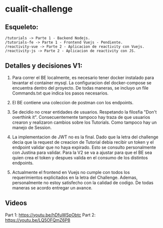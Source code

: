 # cualit-challenge

## Esqueleto:
```
/tutorials -> Parte 1 - Backend Nodejs. 
/tutorials-fe -> Parte 1 - Frontend Vuejs - Pendiente. 
/reactivity-vue -> Parte 2 - Aplicacion de reactivity con Vuejs.
/reactivity-js -> Parte 2 - Aplicacion de reactivity con JS. 
```

## Detalles y decisiones V1:
1. Para correr el BE localmente, es necesario tener docker instalado para levantar el container mysql. 
La configuracion del docker-compose se encuentra dentro del proyecto. De todas maneras, se incluyo un  file Commands.txt que indica los pasos necesarios. 

2. El BE contiene una coleccion de postman con los endpoints. 

3. Se decidio no crear entidades de usuarios. Respetando la filosfia "Don't overthink it". Consecuentemente tampoco hay traza de que usuarios crearon y realizaron cambios sobre los Tutorials. Como tampoco hay un manejo de Session. 

4. La implementacion de JWT no es la final. Dado que la letra del challenge decia que la request de creacion de Tutorial debia recibir un token y el endpoint validar que no haya expirado. Esto se consulto personalmente con Justina para validar. Para la V2 se va a ajustar para que el BE sea quien crea el token y despues valida en el consumo de los distintos endpoints. 

5. Actualmente el frontend en Vuejs no cumple con todos los requerimientos explicitados en la letra del Challenge. Ademas, personalmente no estoy satisfecho con la calidad de codigo. De todas maneras se acordo entregar un avance.    

## Videos

Part 1: https://youtu.be/hDfuWSpObtc
Part 2: https://youtu.be/LQ5OFQmZ6P8
